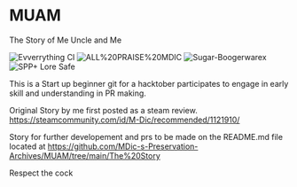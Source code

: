 # MUAM
The Story of Me Uncle and Me

![Evverrything CI](https://img.shields.io/badge/Evverrything-CI-informational)
![ALL%20PRAISE%20MDIC](https://img.shields.io/badge/ALL-PRAISE%20MDIC-brightgreen)
![Sugar-Boogerwarex](https://img.shields.io/badge/license-Sugar%E2%80%91Boogerware%20(CC0)-blue)
![SPP+ Lore Safe](https://img.shields.io/badge/SPP-lore_safe-ff69b4)

This is a Start up beginner git for a hacktober participates to engage in early skill and understanding in PR making.

Original Story by me first posted as a steam review.
https://steamcommunity.com/id/M-Dic/recommended/1121910/
       
Story for further developement and prs to be made on the README.md file located at
https://github.com/MDic-s-Preservation-Archives/MUAM/tree/main/The%20Story

Respect the cock
